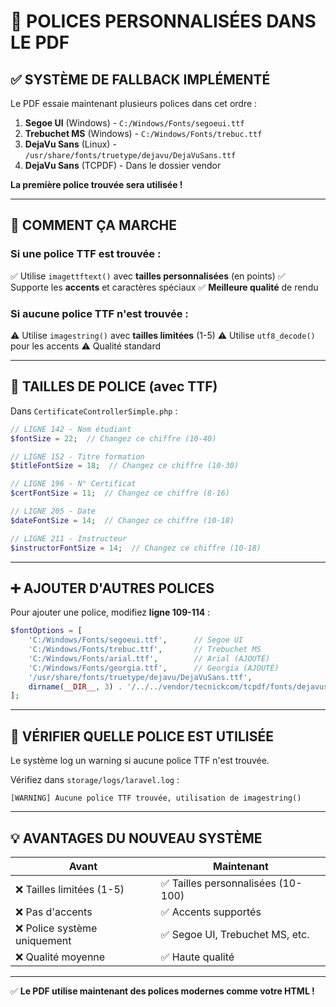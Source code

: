 # 🎨 POLICES PERSONNALISÉES DANS LE PDF

## ✅ SYSTÈME DE FALLBACK IMPLÉMENTÉ

Le PDF essaie maintenant plusieurs polices dans cet ordre :
1. **Segoe UI** (Windows) - `C:/Windows/Fonts/segoeui.ttf`
2. **Trebuchet MS** (Windows) - `C:/Windows/Fonts/trebuc.ttf`
3. **DejaVu Sans** (Linux) - `/usr/share/fonts/truetype/dejavu/DejaVuSans.ttf`
4. **DejaVu Sans** (TCPDF) - Dans le dossier vendor

**La première police trouvée sera utilisée !**

---

## 🔧 COMMENT ÇA MARCHE

### **Si une police TTF est trouvée** :
✅ Utilise `imagettftext()` avec **tailles personnalisées** (en points)
✅ Supporte les **accents** et caractères spéciaux
✅ **Meilleure qualité** de rendu

### **Si aucune police TTF n'est trouvée** :
⚠️ Utilise `imagestring()` avec **tailles limitées** (1-5)
⚠️ Utilise `utf8_decode()` pour les accents
⚠️ Qualité standard

---

## 📏 TAILLES DE POLICE (avec TTF)

Dans `CertificateControllerSimple.php` :

```php
// LIGNE 142 - Nom étudiant
$fontSize = 22;  // Changez ce chiffre (10-40)

// LIGNE 152 - Titre formation
$titleFontSize = 18;  // Changez ce chiffre (10-30)

// LIGNE 196 - N° Certificat
$certFontSize = 11;  // Changez ce chiffre (8-16)

// LIGNE 205 - Date
$dateFontSize = 14;  // Changez ce chiffre (10-18)

// LIGNE 211 - Instructeur
$instructorFontSize = 14;  // Changez ce chiffre (10-18)
```

---

## ➕ AJOUTER D'AUTRES POLICES

Pour ajouter une police, modifiez **ligne 109-114** :

```php
$fontOptions = [
    'C:/Windows/Fonts/segoeui.ttf',      // Segoe UI
    'C:/Windows/Fonts/trebuc.ttf',       // Trebuchet MS
    'C:/Windows/Fonts/arial.ttf',        // Arial (AJOUTÉ)
    'C:/Windows/Fonts/georgia.ttf',      // Georgia (AJOUTÉ)
    '/usr/share/fonts/truetype/dejavu/DejaVuSans.ttf',
    dirname(__DIR__, 3) . '/../../vendor/tecnickcom/tcpdf/fonts/dejavusans.ttf',
];
```

---

## 🎯 VÉRIFIER QUELLE POLICE EST UTILISÉE

Le système log un warning si aucune police TTF n'est trouvée.

Vérifiez dans `storage/logs/laravel.log` :
```
[WARNING] Aucune police TTF trouvée, utilisation de imagestring()
```

---

## 💡 AVANTAGES DU NOUVEAU SYSTÈME

| Avant | Maintenant |
|-------|------------|
| ❌ Tailles limitées (1-5) | ✅ Tailles personnalisées (10-100) |
| ❌ Pas d'accents | ✅ Accents supportés |
| ❌ Police système uniquement | ✅ Segoe UI, Trebuchet MS, etc. |
| ❌ Qualité moyenne | ✅ Haute qualité |

---

✅ **Le PDF utilise maintenant des polices modernes comme votre HTML !**

